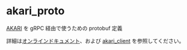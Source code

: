 # akari\_proto

[AKARI](https://github.com/AkariGroup/) を gRPC 経由で使うための protobuf 定義

詳細は[オンラインドキュメント](https://AkariGroup.github.io/docs)、および [akari_client](https://pypi.org/project/akari-client/) を参照してください。
